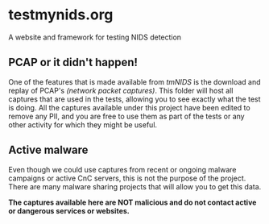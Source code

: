 # testmynids.org
A website and framework for testing NIDS detection

## PCAP or it didn't happen!

One of the features that is made available from *tmNIDS* is the download and replay of PCAP's *(network packet captures)*. This folder will host all captures that are used in the tests, allowing you to see exactly what the test is doing. All the captures available under this project have been edited to remove any PII, and you are free to use them as part of the tests or any other activity for which they might be useful. 

## Active malware

Even though we could use captures from recent or ongoing malware campaigns or active CnC servers, this is not the purpose of the project. There are many malware sharing projects that will allow you to get this data. 

**The captures available here are NOT malicious and do not contact active or dangerous services or websites.**
